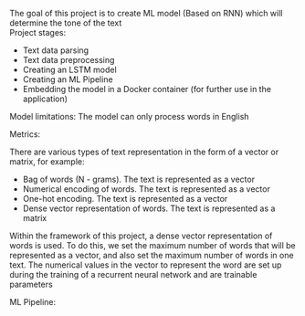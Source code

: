 The goal of this project is to create ML model (Based on RNN) which will determine the tone of the text  
Project stages: 
- Text data parsing 
- Text data preprocessing
- Creating an LSTM model
- Creating an ML Pipeline
- Embedding the model in a Docker container (for further use in the application)

Model limitations: The model can only process words in English

Metrics: 

There are various types of text representation in the form of a vector or matrix, for example:  
- Bag of words (N - grams). The text is represented as a vector   
- Numerical encoding of words. The text is represented as a vector  
- One-hot encoding. The text is represented as a vector  
- Dense vector representation of words. The text is represented as a matrix  

Within the framework of this project, a dense vector representation of words is used. To do this, we set the maximum number of words that will be represented as a vector, and also set the maximum number of words in one text. The numerical values in the vector to represent the word are set up during the training of a recurrent neural network and are trainable parameters


ML Pipeline: 

